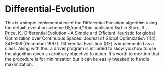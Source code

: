 # Differential-Evolution
This is a simple implementation of the Differential Evolution algorithm using the default evolution scheme DE/rand/1/bin published fisrt in Storn, R., Price, K.: Differential Evolution – A Simple and Efficient Heuristic for global Optimization over Continuous Spaces. Journal of Global Optimization 11(4), 341–359 (December 1997). Differential Evolution (DE) is implemented as a class. Along with this, a driver program is included to show you how to use the algorithm given an arbitrary objective function. It's worth to mention that the procedure is for minimization but it can be easily tweaked to handle maximization.
